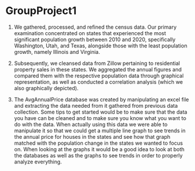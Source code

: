 # GroupProject1
1. We gathered, processed, and refined the census data. Our primary examination concentrated on states that experienced the most significant population growth between 2010 and 2020, specifically Washington, Utah, and Texas, alongside those with the least population growth, namely Illinois and Virginia.

2. Subsequently, we cleansed data from Zillow pertaining to residential property sales in these states. We aggregated the annual figures and compared them with the respective population data through graphical representation, as well as conducted a correlation analysis (which we also graphically depicted).

3. The AvgAnnualPrice database was created by manipulating an excel file and extracting the data needed from it gathered from previous data collection.
Some tips to get started would be to make sure that the data you have can be cleaned and to make sure you know what you want to do with the data.
When actually using this data we were able to manipulate it so that we could get a multiple line graph to see trends in the annual price for houses in the states and see how that graph matched with the population change in the states we wanted to focus on. When looking at the graphs it would be a good idea to look at both the databases as well as the graphs to see trends in order to properly analyze everything.
